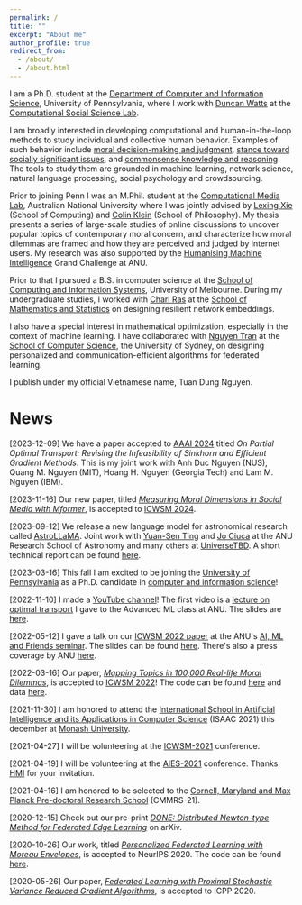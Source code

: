 ```yaml
---
permalink: /
title: ""
excerpt: "About me"
author_profile: true
redirect_from: 
  - /about/
  - /about.html
---
```


I am a Ph.D. student at the [Department of Computer and Information Science](https://www.cis.upenn.edu), University of Pennsylvania, where I work with [Duncan Watts](https://duncanjwatts.com/) at the [Computational Social Science Lab](https://css.seas.upenn.edu).

I am broadly interested in developing computational and human-in-the-loop methods to study individual and collective human behavior. Examples of such behavior include [moral decision-making and judgment](https://arxiv.org/abs/2203.16762), [stance toward socially significant issues](https://arxiv.org/abs/2311.10219), and [commonsense knowledge and reasoning](https://css.seas.upenn.edu/project/common-sense/). The tools to study them are grounded in machine learning, network science, natural language processing, social psychology and crowdsourcing.

Prior to joining Penn I was an M.Phil. student at the [Computational Media Lab](http://cm.cecs.anu.edu.au/), Australian National University where I was jointly advised by [Lexing Xie](http://users.cecs.anu.edu.au/~xlx) (School of Computing) and [Colin Klein](http://colinklein.org) (School of Philosophy). My thesis presents a series of large-scale studies of online discussions to uncover popular topics of contemporary moral concern, and characterize how moral dilemmas are framed and how they are perceived and judged by internet users. My research was also supported by the [Humanising Machine Intelligence](https://hmi.anu.edu.au) Grand Challenge at ANU.

Prior to that I pursued a B.S. in computer science at the [School of Computing and Information Systems](https://cis.unimelb.edu.au), University of Melbourne. During my undergraduate studies, I worked with [Charl Ras](https://findanexpert.unimelb.edu.au/profile/199833-charl-ras) at the [School of Mathematics and Statistics](https://ms.unimelb.edu.au) on designing resilient network embeddings.

I also have a special interest in mathematical optimization, especially in the context of machine learning. I have collaborated with [Nguyen Tran](https://nguyenhoangtran.github.io) at the [School of Computer Science](https://www.sydney.edu.au/engineering/schools/school-of-computer-science.html), the University of Sydney, on designing personalized and communication-efficient algorithms for federated learning.

I publish under my official Vietnamese name, Tuan Dung Nguyen.

News
======

[2023-12-09] We have a paper accepted to [AAAI 2024](https://aaai.org/aaai-conference/) titled _On Partial Optimal Transport: Revising the Infeasibility of Sinkhorn and Efficient
Gradient Methods_. This is my joint work with Anh Duc Nguyen (NUS), Quang M. Nguyen (MIT), Hoang H. Nguyen (Georgia Tech) and Lam M. Nguyen (IBM).

[2023-11-16] Our new paper, titled [_Measuring Moral Dimensions in Social Media with Mformer_](https://arxiv.org/abs/2311.10219), is accepted to [ICWSM 2024](https://icwsm.org/2024/index.html/).

[2023-09-12] We release a new language model for astronomical research called [AstroLLaMA](https://huggingface.co/universeTBD/astrollama). Joint work with [Yuan-Sen Ting](https://www.mso.anu.edu.au/~yting) and [Jo Ciuca](https://www.jociuca.com) at the ANU Research School of Astronomy and many others at [UniverseTBD](http://universetbd.org/). A short technical report can be found [here](https://arxiv.org/abs/2309.06126).

[2023-03-16] This fall I am excited to be joining the [University of Pennsylvania](https://www.upenn.edu) as a Ph.D. candidate in [computer and information science](https://www.cis.upenn.edu)!

[2022-11-10] I made a [YouTube channel](https://www.youtube.com/channel/UCvseh-YyXwVCp4uuCMyky8w)! The first video is a [lecture on optimal transport](https://www.youtube.com/watch?v=3YFmaoCYSlc) I gave to the Advanced ML class at ANU. The slides are [here](/files/ANU_OT_Slides.pdf).

[2022-05-12] I gave a talk on our [ICWSM 2022 paper](https://arxiv.org/abs/2203.16762) at the ANU's [AI, ML and Friends seminar](https://comp.anu.edu.au/ai-ml-friends). The slides can be found [here](/files/ICWSM22_MappingTopicsTalk_Long.pdf). There's also a press coverage by ANU [here](https://cecs.anu.edu.au/news/algorithm-charts-moral-culture-100k-dilemmas).

[2022-03-16] Our paper, [_Mapping Topics in 100,000 Real-life Moral Dilemmas_](https://arxiv.org/abs/2203.16762), is accepted to [ICWSM 2022](https://icwsm.org/2022/index.html/)! The code can be found [here](https://github.com/joshnguyen99/moral_dilemma_topics) and data [here](https://doi.org/10.5281/zenodo.6791835).

[2021-11-30] I am honored to attend the [International School in Artificial Intelligence and its Applications in Computer Science](https://www.monash.edu/it/events/2021/international-school-in-artificial-intelligence-and-its-applications-in-computer-science-isaac) (ISAAC 2021) this december at [Monash University](https://www.monash.edu/).

[2021-04-27] I will be volunteering at the [ICWSM-2021](https://www.icwsm.org/2021/index.html) conference.

[2021-04-19] I will be volunteering at the [AIES-2021](https://www.aies-conference.com/2021/) conference. Thanks [HMI](https://hmi.anu.edu.au/) for your invitation.

[2021-04-16] I am honored to be selected to the [Cornell, Maryland and Max Planck Pre-doctoral Research School](https://cmmrs.mpi-sws.org/) (CMMRS-21).

[2020-12-15] Check out our pre-print [_DONE: Distributed Newton-type Method for Federated Edge Learning_](https://arxiv.org/abs/2012.05625) on arXiv.

[2020-10-26] Our work, titled [_Personalized Federated Learning with Moreau Envelopes_](/publication/2020-12-pFedMe), is accepted to NeurIPS 2020. The code can be found [here](https://github.com/CharlieDinh/pFedMe).

[2020-05-26] Our paper, [_Federated Learning with Proximal Stochastic Variance Reduced Gradient Algorithms_](/publication/2020-08-FedProxVR), is accepted to ICPP 2020.